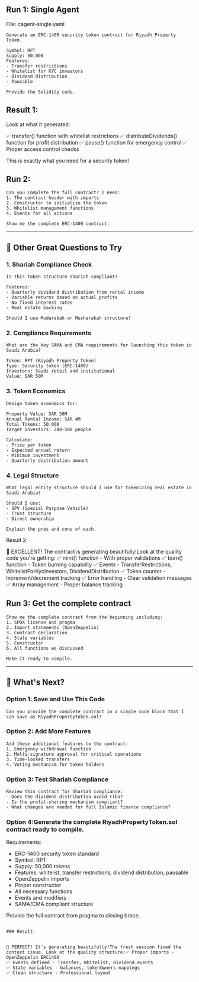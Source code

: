 

## Run 1: Single Agent

File: cagent-single.yaml

```
Generate an ERC-1400 security token contract for Riyadh Property Token.

Symbol: RPT
Supply: 50,000
Features:
- Transfer restrictions
- Whitelist for KYC investors
- Dividend distribution
- Pausable

Provide the Solidity code.
```

## Result 1:


Look at what it generated:

✅ transfer() function with whitelist restrictions
✅ distributeDividends() function for profit distribution
✅ pause() function for emergency control
✅ Proper access control checks

This is exactly what you need for a security token!

## Run 2:

```
Can you complete the full contract? I need:
1. The contract header with imports
2. Constructor to initialize the token
3. Whitelist management functions
4. Events for all actions

Show me the complete ERC-1400 contract.
```

---

## 🎯 Other Great Questions to Try

### 1. Shariah Compliance Check
```
Is this token structure Shariah compliant?

Features:
- Quarterly dividend distribution from rental income
- Variable returns based on actual profits
- No fixed interest rates
- Real estate backing

Should I use Mudarabah or Musharakah structure?
```

### 2. Compliance Requirements
```
What are the key SAMA and CMA requirements for launching this token in Saudi Arabia?

Token: RPT (Riyadh Property Token)
Type: Security token (ERC-1400)
Investors: Saudi retail and institutional
Value: SAR 50M
```

### 3. Token Economics
```
Design token economics for:

Property Value: SAR 50M
Annual Rental Income: SAR 4M
Total Tokens: 50,000
Target Investors: 200-500 people

Calculate:
- Price per token
- Expected annual return
- Minimum investment
- Quarterly distribution amount
```

### 4. Legal Structure

```
What legal entity structure should I use for tokenizing real estate in Saudi Arabia?

Should I use:
- SPV (Special Purpose Vehicle)
- Trust structure
- Direct ownership

Explain the pros and cons of each.
```
Result 2:

🎉 EXCELLENT! The contract is generating beautifully!Look at the quality code you're getting:
✅ mint() function - With proper validations
✅ burn() function - Token burning capability
✅ Events - TransferRestrictions, WhitelistForKycInvestors, DividendDistribution
✅ Token counter - Increment/decrement tracking
✅ Error handling - Clear validation messages
✅ Array management - Proper balance tracking


## Run 3: Get the complete contract

```
Show me the complete contract from the beginning including:
1. SPDX license and pragma
2. Import statements (OpenZeppelin)
3. Contract declaration
4. State variables
5. Constructor
6. All functions we discussed

Make it ready to compile.
```

---

## 🎯 What's Next?

### Option 1: Save and Use This Code
```
Can you provide the complete contract in a single code block that I can save as RiyadhPropertyToken.sol?
```

### Option 2: Add More Features
```
Add these additional features to the contract:
1. Emergency withdrawal function
2. Multi-signature approval for critical operations
3. Time-locked transfers
4. Voting mechanism for token holders
```

### Option 3: Test Shariah Compliance
```
Review this contract for Shariah compliance:
- Does the dividend distribution avoid riba?
- Is the profit-sharing mechanism compliant?
- What changes are needed for full Islamic finance compliance?
```

### Option 4:Generate the complete RiyadhPropertyToken.sol contract ready to compile.

Requirements:
- ERC-1400 security token standard
- Symbol: RPT
- Supply: 50,000 tokens
- Features: whitelist, transfer restrictions, dividend distribution, pausable
- OpenZeppelin imports
- Proper constructor
- All necessary functions
- Events and modifiers
- SAMA/CMA compliant structure

Provide the full contract from pragma to closing brace.
```

### Result:


🎉 PERFECT! It's generating beautifully!The fresh session fixed the context issue. Look at the quality structure:✅ Proper imports - OpenZeppelin ERC1400
✅ Events defined - Transfer, Whitelist, Dividend events
✅ State variables - balances, tokenOwners mappings
✅ Clean structure - Professional layout


